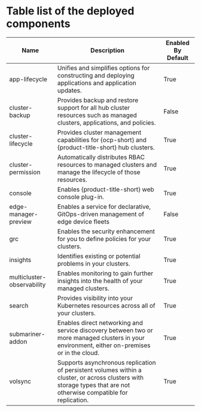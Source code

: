 
# Table list of the deployed components

| Name | Description | Enabled By Default |
| --- | ----------- | ---- |
| app-lifecycle | Unifies and simplifies options for constructing and deploying applications and application updates. | True |
| cluster-backup | Provides backup and restore support for all hub cluster resources such as managed clusters, applications, and policies. | False |
| cluster-lifecycle | Provides cluster management capabilities for {ocp-short} and {product-title-short} hub clusters. | True |
| cluster-permission |  Automatically distributes RBAC resources to managed clusters and manage the lifecycle of those resources. | True |
| console | Enables {product-title-short} web console plug-in. | True |
| edge-manager-preview | Enables a service for declarative, GitOps-driven management of edge device fleets | False
| grc | Enables the security enhancement for you to define policies for your clusters. | True |
| insights | Identifies existing or potential problems in your clusters. | True |
| multicluster-observability | Enables monitoring to gain further insights into the health of your managed clusters. | True |
| search | Provides visibility into your Kubernetes resources across all of your clusters. | True |
| submariner-addon | Enables direct networking and service discovery between two or more managed clusters in your environment, either on-premises or in the cloud. | True |
| volsync | Supports asynchronous replication of persistent volumes within a cluster, or across clusters with storage types that are not otherwise compatible for replication. | True |
